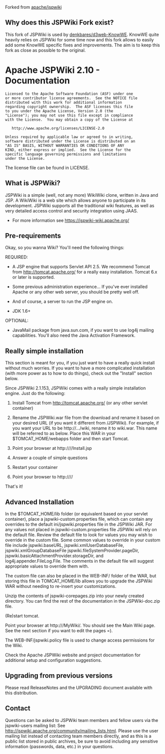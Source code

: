 Forked from [apache/jspwiki](https://github.com/apache/jspwiki)

## Why does this JSPWiki Fork exist?

This fork of JSPWiki is used by [denkbares/d3web-KnowWE](https://github.com/denkbares/d3web-KnowWE).
KnowWE quite heavily relies on JSPWiki for some time now and this fork 
allows to easily add some KnowWE specific fixes and improvements. 
The aim is to keep this fork as close as possible to the original.


# Apache JSPWiki 2.10 - Documentation

    Licensed to the Apache Software Foundation (ASF) under one
    or more contributor license agreements.  See the NOTICE file
    distributed with this work for additional information
    regarding copyright ownership.  The ASF licenses this file
    to you under the Apache License, Version 2.0 (the
    "License"); you may not use this file except in compliance
    with the License.  You may obtain a copy of the License at

       http://www.apache.org/licenses/LICENSE-2.0

    Unless required by applicable law or agreed to in writing,
    software distributed under the License is distributed on an
    "AS IS" BASIS, WITHOUT WARRANTIES OR CONDITIONS OF ANY
    KIND, either express or implied.  See the License for the
    specific language governing permissions and limitations
    under the License.  

The license file can be found in LICENSE.


## What is JSPWiki?

JSPWiki is a simple (well, not any more) WikiWiki clone, written in Java
and JSP.  A WikiWiki is a web site which allows anyone to participate
in its development.  JSPWiki supports all the traditional wiki features,
as well as very detailed access control and security integration using JAAS. 

* For more information see https://jspwiki-wiki.apache.org/

## Pre-requirements

Okay, so you wanna Wiki?  You'll need the following things:

REQUIRED:

* A JSP engine that supports Servlet API 2.5.  We recommend Tomcat from
  http://tomcat.apache.org/ for a really easy installation.
  Tomcat 6.x or later is supported.

* Some previous administration experience...  If you've ever installed
  Apache or any other web server, you should be pretty well off.

* And of course, a server to run the JSP engine on.

* JDK 1.6+


OPTIONAL:

* JavaMail package from java.sun.com, if you want to use log4j mailing
  capabilities.  You'll also need the Java Activation Framework.

## Really simple installation

This section is meant for you, if you just want to have a really quick
install without much worries.  If you want to have a more complicated
installation (with more power as to how to do things), 
check out the "Install" section below.

Since JSPWiki 2.1.153, JSPWiki comes with a really simple installation
engine.  Just do the following:

1) Install Tomcat from http://tomcat.apache.org/ (or any other servlet
   container)

2) Rename the JSPWiki.war file from the download and rename it based on
   your desired URL (if you want it different from /JSPWiki).  For example,
   if you want your URL to be http://.../wiki, rename it to wiki.war.
   This name will be referred to as <appname> below.
   Place this WAR in your $TOMCAT_HOME/webapps folder and then start Tomcat.

3) Point your browser at http://<myhost>/<appname>/Install.jsp

4) Answer a couple of simple questions

5) Restart your container

6) Point your browser to http://<myhost>/<appname>/

That's it!


## Advanced Installation

In the $TOMCAT_HOME/lib folder (or equivalent based on your servlet container),
place a jspwiki-custom.properties file, which can contain any overrides to the 
default ini/jspwiki.properties file in the JSPWiki JAR.  For any values not 
placed in jspwiki-custom.properties file JSPWiki will rely on the default file.
Review the default file to look for values you may wish to override in the custom
file.  Some common values to override in your custom file include 
jspwiki.baseURL, jspwiki.xmlUserDatabaseFile, jspwiki.xmlGroupDatabaseFile
jspwiki.fileSystemProvider.pageDir, jspwiki.basicAttachmentProvider.storageDir, 
and log4j.appender.FileLog.File.  The comments in the default file will suggest 
appropriate values to override them with. 

The custom file can also be placed in the WEB-INF/ folder of the WAR, but storing
this file in TOMCAT_HOME/lib allows you to upgrade the JSPWiki WAR without needing
to re-insert your customizations.

Unzip the contents of jspwiki-corepages.zip into your newly created
directory.  You can find the rest of the documentation in the
JSPWiki-doc.zip file.

(Re)start tomcat.

Point your browser at http://<where your Tomcat is installed>/MyWiki/.
You should see the Main Wiki page.  See the next section if you want
to edit the pages =).

The WEB-INF/jspwiki.policy file is used to change access permissions for 
the Wiki.

Check the Apache JSPWiki website and project documentation for additional
setup and configuration suggestions.

## Upgrading from previous versions

Please read ReleaseNotes and the UPGRADING document available with this
distribution.

## Contact

Questions can be asked to JSPWiki team members and fellow users via the jspwiki-users
mailing list: See http://jspwiki.apache.org/community/mailing_lists.html.
Please use the user mailing list instead of contacting team members directly, 
and as this is a public list stored in public archives, be sure to avoid including
any sensitive information (passwords, data, etc.) in your questions.

